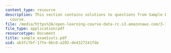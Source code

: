 ```yaml
---
content_type: resource
description: This section contains solutions to questions from Sample Exam 1 of the
  course.
file: /media/https%3A/open-learning-course-data-rc.s3.amazonaws.com/3-15-electrical-optical-magnetic-materials-and-devices-fall-2006/ab3fc7bf17fe0bc0a202de4327241fde_sample_exam1sols.pdf
file_type: application/pdf
resourcetype: Document
title: sample_exam1sols.pdf
uid: ab3fc7bf-17fe-0bc0-a202-de4327241fde
---
```

